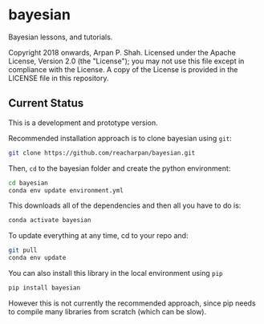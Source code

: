 # bayesian

Bayesian lessons, and tutorials.

Copyright 2018 onwards, Arpan P. Shah. Licensed under the Apache License, Version 2.0 (the "License"); you may not use this file except in compliance with the License. A copy of the License is provided in the LICENSE file in this repository.

## Current Status

This is a development and prototype version. 

Recommended installation approach is to clone bayesian using `git`:

```sh
git clone https://github.com/reacharpan/bayesian.git
```
Then, `cd` to the bayesian folder and create the python environment:

```sh
cd bayesian
conda env update environment.yml
```
This downloads all of the dependencies and then all you have to do is:

```sh
conda activate bayesian
```

To update everything at any time, cd to your repo and:

```sh
git pull
conda env update
```

You can also install this library in the local environment using ```pip```

```sh
pip install bayesian
```

However this is not currently the recommended approach, since pip needs to compile many libraries from scratch (which can be slow). 
